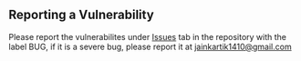 ## Reporting a Vulnerability

Please report the vulnerabilites under [Issues](https://github.com/KartikJain14/darpg2024/issues) tab in the repository with the label BUG, if it is a severe bug, please report it at jainkartik1410@gmail.com
